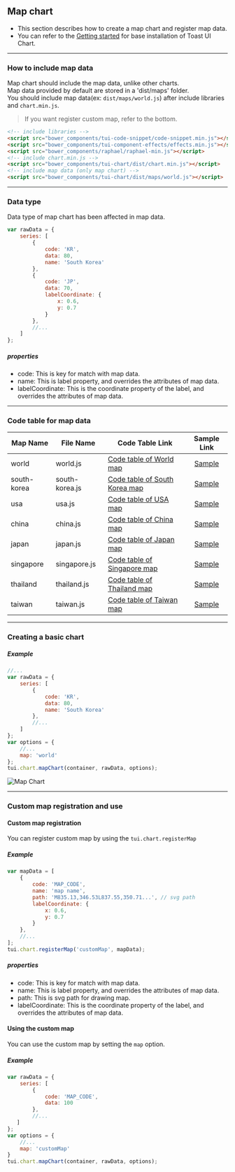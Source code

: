 ## Map chart
* This section describes how to create a map chart and register map data.
* You can refer to the [Getting started](getting-started.md) for base installation of Toast UI Chart.

***

### How to include map data

Map chart should include the map data, unlike other charts.<br>
Map data provided by default are stored in a 'dist/maps' folder.<br>
You should include map data(ex: ```dist/maps/world.js```) after include libraries and `chart.min.js`.

> If you want register custom map, refer to the bottom.


```html
<!-- include libraries -->
<script src="bower_components/tui-code-snippet/code-snippet.min.js"></script>
<script src="bower_components/tui-component-effects/effects.min.js"></script>
<script src="bower_components/raphael/raphael-min.js"></script>
<!-- include chart.min.js -->
<script src="bower_components/tui-chart/dist/chart.min.js"></script>
<!-- include map data (only map chart) -->
<script src="bower_components/tui-chart/dist/maps/world.js"></script>
```

***

### Data type

Data type of map chart has been affected in map data.

```javascript
var rawData = {
    series: [
        {
            code: 'KR',
            data: 80,
            name: 'South Korea'
        },
        {
            code: 'JP',
            data: 70,
            labelCoordinate: {
                x: 0.6,
                y: 0.7
            }
        },
        //...
    ]
};
```
##### properties
* code: This is key for match with map data.
* name: This is label property, and overrides the attributes of map data.
* labelCoordinate: This is the coordinate property of the label, and overrides the attributes of map data.

***

### Code table for map data

|Map Name|File Name|Code Table Link|Sample Link|
|---|---|---|:---:|
|world|world.js|[Code table of World map](code-table-of-world-map.md)|[Sample](https://nhnent.github.io/tui.chart/latest/tutorial-example09-01-map-chart-world-map.html)|
|south-korea|south-korea.js|[Code table of South Korea map](code-table-of-south-korea-ma.md)|[Sample](https://nhnent.github.io/tui.chart/latest/tutorial-example09-02-map-chart-south-korea-map.html)|
|usa|usa.js|[Code table of USA map](code-table-of-usa-map.md)|[Sample](https://nhnent.github.io/tui.chart/latest/tutorial-example09-03-map-chart-usa-map.html)|
|china|china.js|[Code table of China map](code-table-of-china-map.md)|[Sample](https://nhnent.github.io/tui.chart/latest/tutorial-example09-04-map-chart-china-map.html)|
|japan|japan.js|[Code table of Japan map](code-table-of-japan-map.md)|[Sample](https://nhnent.github.io/tui.chart/latest/tutorial-example09-05-map-chart-japan-map.html)|
|singapore|singapore.js|[Code table of Singapore map](code-table-of-singapore-map.md)|[Sample](https://nhnent.github.io/tui.chart/latest/tutorial-example09-06-map-chart-singapore-map.html)|
|thailand|thailand.js|[Code table of Thailand map](code-table-of-thailand-map.md)|[Sample](https://nhnent.github.io/tui.chart/latest/tutorial-example09-07-map-chart-thailand-map.html)|
|taiwan|taiwan.js|[Code table of Taiwan map](code-table-of-taiwan-map.md)|[Sample](https://nhnent.github.io/tui.chart/latest/tutorial-example09-08-map-chart-taiwan-map.html)|


***

### Creating a basic chart

##### Example

```javascript
//...
var rawData = {
    series: [
        {
            code: 'KR',
            data: 80,
            name: 'South Korea'
        },
        //...
    ]
};
var options = {
    //...
    map: 'world'
};
tui.chart.mapChart(container, rawData, options);
```

![Map Chart](https://cloud.githubusercontent.com/assets/2888775/12806980/6abdd4b6-cb4e-11e5-8214-bf77df4069d4.png)

***

### Custom map registration and use

#### Custom map registration

You can register custom map by using the `tui.chart.registerMap`

##### Example

```javascript
var mapData = [
    {
        code: 'MAP_CODE',
        name: 'map name',
        path: 'M835.13,346.53L837.55,350.71...', // svg path
        labelCoordinate: {
            x: 0.6,
            y: 0.7
        }
    },
    //...
];
tui.chart.registerMap('customMap', mapData);
```
##### properties
* code: This is key for match with map data.
* name: This is label property, and overrides the attributes of map data.
* path: This is svg path for drawing map.
* labelCoordinate: This is the coordinate property of the label, and overrides the attributes of map data.

#### Using the custom map

You can use the custom map by setting the `map` option.

##### Example

```javascript
var rawData = {
    series: [
        {
            code: 'MAP_CODE',
            data: 100
        },
        //...
   ]
};
var options = {
    //...
    map: 'customMap'
}
tui.chart.mapChart(container, rawData, options);
```
